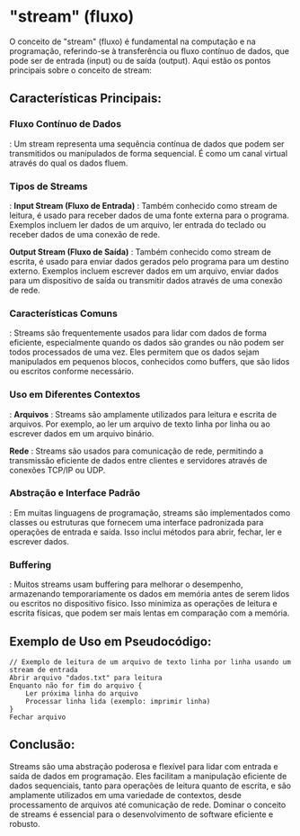# "stream" (fluxo)

O conceito de "stream" (fluxo) é fundamental na computação e na programação, referindo-se à transferência ou fluxo contínuo de dados, que pode ser de entrada (input) ou de saída (output). Aqui estão os pontos principais sobre o conceito de stream:

## Características Principais:

### Fluxo Contínuo de Dados

: Um stream representa uma sequência contínua de dados que podem ser transmitidos ou manipulados de forma sequencial. É como um canal virtual através do qual os dados fluem.

### Tipos de Streams

:
**Input Stream (Fluxo de Entrada)**
: Também conhecido como stream de leitura, é usado para receber dados de uma fonte externa para o programa. Exemplos incluem ler dados de um arquivo, ler entrada do teclado ou receber dados de uma conexão de rede.

**Output Stream (Fluxo de Saída)**
: Também conhecido como stream de escrita, é usado para enviar dados gerados pelo programa para um destino externo. Exemplos incluem escrever dados em um arquivo, enviar dados para um dispositivo de saída ou transmitir dados através de uma conexão de rede.

### Características Comuns

: Streams são frequentemente usados para lidar com dados de forma eficiente, especialmente quando os dados são grandes ou não podem ser todos processados de uma vez. Eles permitem que os dados sejam manipulados em pequenos blocos, conhecidos como buffers, que são lidos ou escritos conforme necessário.

### Uso em Diferentes Contextos

:
**Arquivos**
: Streams são amplamente utilizados para leitura e escrita de arquivos. Por exemplo, ao ler um arquivo de texto linha por linha ou ao escrever dados em um arquivo binário.

**Rede**
: Streams são usados para comunicação de rede, permitindo a transmissão eficiente de dados entre clientes e servidores através de conexões TCP/IP ou UDP.

### Abstração e Interface Padrão

: Em muitas linguagens de programação, streams são implementados como classes ou estruturas que fornecem uma interface padronizada para operações de entrada e saída. Isso inclui métodos para abrir, fechar, ler e escrever dados.

### Buffering

: Muitos streams usam buffering para melhorar o desempenho, armazenando temporariamente os dados em memória antes de serem lidos ou escritos no dispositivo físico. Isso minimiza as operações de leitura e escrita físicas, que podem ser mais lentas em comparação com a memória.

## Exemplo de Uso em Pseudocódigo:

```
// Exemplo de leitura de um arquivo de texto linha por linha usando um stream de entrada
Abrir arquivo "dados.txt" para leitura
Enquanto não for fim do arquivo {
    Ler próxima linha do arquivo
    Processar linha lida (exemplo: imprimir linha)
}
Fechar arquivo
```

## Conclusão:

Streams são uma abstração poderosa e flexível para lidar com entrada e saída de dados em programação. Eles facilitam a manipulação eficiente de dados sequenciais, tanto para operações de leitura quanto de escrita, e são amplamente utilizados em uma variedade de contextos, desde processamento de arquivos até comunicação de rede. Dominar o conceito de streams é essencial para o desenvolvimento de software eficiente e robusto.
